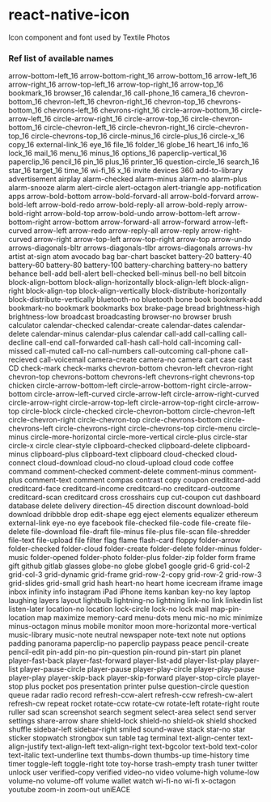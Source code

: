 # react-native-icon
Icon component and font used by Textile Photos


### Ref list of available names

arrow-bottom-left_16
arrow-bottom-right_16
arrow-bottom_16
arrow-left_16
arrow-right_16
arrow-top-left_16
arrow-top-right_16
arrow-top_16
bookmark_16
browser_16
calendar_16
call-phone_16
camera_16
chevron-bottom_16
chevron-left_16
chevron-right_16
chevron-top_16
chevrons-bottom_16
chevrons-left_16
chevrons-right_16
circle-arrow-bottom_16
circle-arrow-left_16
circle-arrow-right_16
circle-arrow-top_16
circle-chevron-bottom_16
circle-chevron-left_16
circle-chevron-right_16
circle-chevron-top_16
circle-chevrons-top_16
circle-minus_16
circle-plus_16
circle-x_16
copy_16
external-link_16
eye_16
file_16
folder_16
globe_16
heart_16
info_16
lock_16
mail_16
menu_16
minus_16
options_16
paperclip-vertical_16
paperclip_16
pencil_16
pin_16
plus_16
printer_16
question-circle_16
search_16
star_16
target_16
time_16
wi-fi_16
x_16
invite
devices
360
add-to-library
advertisement
airplay
alarm-checked
alarm-minus
alarm-no
alarm-plus
alarm-snooze
alarm
alert-circle
alert-octagon
alert-triangle
app-notification
apps
arrow-bold-bottom
arrow-bold-forvard-all
arrow-bold-forvard
arrow-bold-left
arrow-bold-redo
arrow-bold-reply-all
arrow-bold-reply
arrow-bold-right
arrow-bold-top
arrow-bold-undo
arrow-bottom-left
arrow-bottom-right
arrow-bottom
arrow-forward-all
arrow-forward
arrow-left-curved
arrow-left
arrow-redo
arrow-reply-all
arrow-reply
arrow-right-curved
arrow-right
arrow-top-left
arrow-top-right
arrow-top
arrow-undo
arrows-diagonals-bltr
arrows-diagonals-tlbr
arrows-diagonals
arrows-hv
artist
at-sign
atom
avocado
bag
bar-chart
bascket
battery-20
battery-40
battery-60
battery-80
battery-100
battery-charching
battery-no
battery
behance
bell-add
bell-alert
bell-checked
bell-minus
bell-no
bell
bitcoin
block-align-bottom
block-align-horizontally
block-align-left
block-align-right
block-align-top
block-align-vertically
block-distribute-horizontally
block-distribute-vertically
bluetooth-no
bluetooth
bone
book
bookmark-add
bookmark-no
bookmark
bookmarks
box
brake-page
bread
brightness-high
brightness-low
broadcast
broadcasting
browser-no
browser
brush
calculator
calendar-checked
calendar-create
calendar-dates
calendar-delete
calendar-minus
calendar-plus
calendar
call-add
call-calling
call-decline
call-end
call-forwarded
call-hash
call-hold
call-incoming
call-missed
call-muted
call-no
call-numbers
call-outcoming
call-phone
call-recieved
call-voicemail
camera-create
camera-no
camera
cart
case
cast
CD
check-mark
check-marks
chevron-bottom
chevron-left
chevron-right
chevron-top
chevrons-bottom
chevrons-left
chevrons-right
chevrons-top
chicken
circle-arrow-bottom-left
circle-arrow-bottom-right
circle-arrow-bottom
circle-arrow-left-curved
circle-arrow-left
circle-arrow-right-curved
circle-arrow-right
circle-arrow-top-left
circle-arrow-top-right
circle-arrow-top
circle-block
circle-checked
circle-chevron-bottom
circle-chevron-left
circle-chevron-right
circle-chevron-top
circle-chevrons-bottom
circle-chevrons-left
circle-chevrons-right
circle-chevrons-top
circle-menu
circle-minus
circle-more-horizontal
circle-more-vertical
circle-plus
circle-star
circle-x
circle
clear-style
clipboard-checked
clipboard-delete
clipboard-minus
clipboard-plus
clipboard-text
clipboard
cloud-checked
cloud-connect
cloud-download
cloud-no
cloud-upload
cloud
code
coffee
command
comment-checked
comment-delete
comment-minus
comment-plus
comment-text
comment
compas
contrast
copy
coupon
creditcard-add
creditcard-face
creditcard-income
creditcard-no
creditcard-outcome
creditcard-scan
creditcard
cross
crosshairs
cup
cut-coupon
cut
dashboard
database
delete
delivery
direction-45
direction
discount
download-bold
download
dribbble
drop
edit-shape
egg
eject
elements
equalizer
ethereum
external-link
eye-no
eye
facebook
file-checked
file-code
file-create
file-delete
file-download
file-draft
file-minus
file-plus
file-scan
file-shredder
file-text
file-upload
file
filter
flag
flame
flash-card
floppy
folder-arrow
folder-checked
folder-cloud
folder-create
folder-delete
folder-minus
folder-music
folder-opened
folder-photo
folder-plus
folder-zip
folder
form
frame
gift
github
gitlab
glasses
globe-no
globe
globe1
google
grid-6
grid-col-2
grid-col-3
grid-dynamic
grid-frame
grid-row-2-copy
grid-row-2
grid-row-3
grid-slides
grid-small
grid
hash
heart-no
heart
home
icecream
iframe
image
inbox
infinity
info
instagram
iPad
iPhone
items
kanban
key-no
key
laptop
laughing
layers
layout
lightbulb
lightning-no
lightning
link-no
link
linkedin
list
listen-later
location-no
location
lock-circle
lock-no
lock
mail
map-pin-location
map
maximize
memory-card
menu-dots
menu
mic-no
mic
minimize
minus-octagon
minus
mobile
monitor
moon
more-horizontal
more-vertical
music-library
music-note
neutral
newspaper
note-text
note
nut
options
padding
panorama
paperclip-no
paperclip
paypass
peace
pencil-create
pencil-edit
pin-add
pin-no
pin-question
pin-round
pin-start
pin
planet
player-fast-back
player-fast-forward
player-list-add
player-list-play
player-list
player-pause-circle
player-pause
player-play-circle
player-play-pause
player-play
player-skip-back
player-skip-forward
player-stop-circle
player-stop
plus
pocket
pos
presentation
printer
pulse
question-circle
question
queue
radar
radio
record
refresh-ccw-alert
refresh-ccw
refresh-cw-alert
refresh-cw
repeat
rocket
rotate-ccw
rotate-cw
rotate-left
rotate-right
route
ruller
sad
scan
screenshot
search
segment
select-area
select
send
server
settings
share-arrow
share
shield-lock
shield-no
shield-ok
shield
shocked
shuffle
sidebar-left
sidebar-right
smiled
sound-wave
stack
star-no
star
sticker
stopwatch
strongbox
sun
table
tag
terminal
text-align-center
text-align-justify
text-align-left
text-align-right
text-bgcolor
text-bold
text-color
text-italic
text-underline
text
thumbs-down
thumbs-up
time-history
time
timer
toggle-left
toggle-right
tote
toy-horse
trash-empty
trash
tuner
twitter
unlock
user
verified-copy
verified
video-no
video
volume-high
volume-low
volume-no
volume-off
volume
wallet
watch
wi-fi-no
wi-fi
x-octagon
youtube
zoom-in
zoom-out
uniEACE
